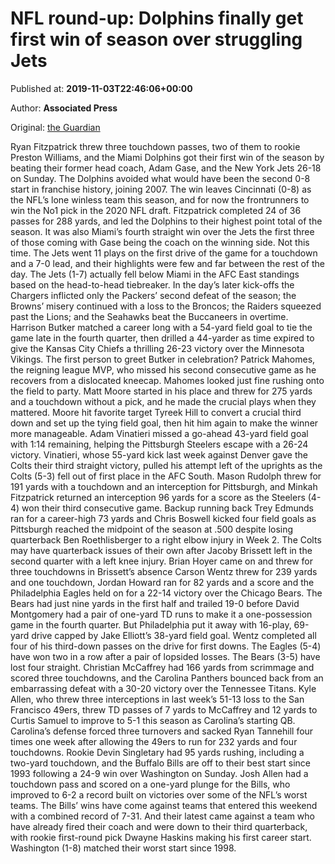 
# NFL round-up: Dolphins finally get first win of season over struggling Jets

Published at: **2019-11-03T22:46:06+00:00**

Author: **Associated Press**

Original: [the Guardian](https://www.theguardian.com/sport/2019/nov/03/nfl-round-up-dolphins-finally-get-first-win-of-season-over-struggling-jets)

Ryan Fitzpatrick threw three touchdown passes, two of them to rookie Preston Williams, and the Miami Dolphins got their first win of the season by beating their former head coach, Adam Gase, and the New York Jets 26-18 on Sunday.
The Dolphins avoided what would have been the second 0-8 start in franchise history, joining 2007. The win leaves Cincinnati (0-8) as the NFL’s lone winless team this season, and for now the frontrunners to win the No1 pick in the 2020 NFL draft.
Fitzpatrick completed 24 of 36 passes for 288 yards, and led the Dolphins to their highest point total of the season. It was also Miami’s fourth straight win over the Jets the first three of those coming with Gase being the coach on the winning side. Not this time. The Jets went 11 plays on the first drive of the game for a touchdown and a 7-0 lead, and their highlights were few and far between the rest of the day. The Jets (1-7) actually fell below Miami in the AFC East standings based on the head-to-head tiebreaker.
In the day’s later kick-offs the Chargers inflicted only the Packers’ second defeat of the season; the Browns’ misery continued with a loss to the Broncos; the Raiders squeezed past the Lions; and the Seahawks beat the Buccaneers in overtime.
Harrison Butker matched a career long with a 54-yard field goal to tie the game late in the fourth quarter, then drilled a 44-yarder as time expired to give the Kansas City Chiefs a thrilling 26-23 victory over the Minnesota Vikings.
The first person to greet Butker in celebration? Patrick Mahomes, the reigning league MVP, who missed his second consecutive game as he recovers from a dislocated kneecap. Mahomes looked just fine rushing onto the field to party. Matt Moore started in his place and threw for 275 yards and a touchdown without a pick, and he made the crucial plays when they mattered. Moore hit favorite target Tyreek Hill to convert a crucial third down and set up the tying field goal, then hit him again to make the winner more manageable.
Adam Vinatieri missed a go-ahead 43-yard field goal with 1:14 remaining, helping the Pittsburgh Steelers escape with a 26-24 victory. Vinatieri, whose 55-yard kick last week against Denver gave the Colts their third straight victory, pulled his attempt left of the uprights as the Colts (5-3) fell out of first place in the AFC South.
Mason Rudolph threw for 191 yards with a touchdown and an interception for Pittsburgh, and Minkah Fitzpatrick returned an interception 96 yards for a score as the Steelers (4-4) won their third consecutive game. Backup running back Trey Edmunds ran for a career-high 73 yards and Chris Boswell kicked four field goals as Pittsburgh reached the midpoint of the season at .500 despite losing quarterback Ben Roethlisberger to a right elbow injury in Week 2.
The Colts may have quarterback issues of their own after Jacoby Brissett left in the second quarter with a left knee injury. Brian Hoyer came on and threw for three touchdowns in Brissett’s absence
Carson Wentz threw for 239 yards and one touchdown, Jordan Howard ran for 82 yards and a score and the Philadelphia Eagles held on for a 22-14 victory over the Chicago Bears. The Bears had just nine yards in the first half and trailed 19-0 before David Montgomery had a pair of one-yard TD runs to make it a one-possession game in the fourth quarter.
But Philadelphia put it away with 16-play, 69-yard drive capped by Jake Elliott’s 38-yard field goal. Wentz completed all four of his third-down passes on the drive for first downs. The Eagles (5-4) have won two in a row after a pair of lopsided losses. The Bears (3-5) have lost four straight.
Christian McCaffrey had 166 yards from scrimmage and scored three touchdowns, and the Carolina Panthers bounced back from an embarrassing defeat with a 30-20 victory over the Tennessee Titans. Kyle Allen, who threw three interceptions in last week’s 51-13 loss to the San Francisco 49ers, threw TD passes of 7 yards to McCaffrey and 12 yards to Curtis Samuel to improve to 5-1 this season as Carolina’s starting QB. Carolina’s defense forced three turnovers and sacked Ryan Tannehill four times one week after allowing the 49ers to run for 232 yards and four touchdowns.
Rookie Devin Singletary had 95 yards rushing, including a two-yard touchdown, and the Buffalo Bills are off to their best start since 1993 following a 24-9 win over Washington on Sunday. Josh Allen had a touchdown pass and scored on a one-yard plunge for the Bills, who improved to 6-2 a record built on victories over some of the NFL’s worst teams.
The Bills’ wins have come against teams that entered this weekend with a combined record of 7-31. And their latest came against a team who have already fired their coach and were down to their third quarterback, with rookie first-round pick Dwayne Haskins making his first career start. Washington (1-8) matched their worst start since 1998.
